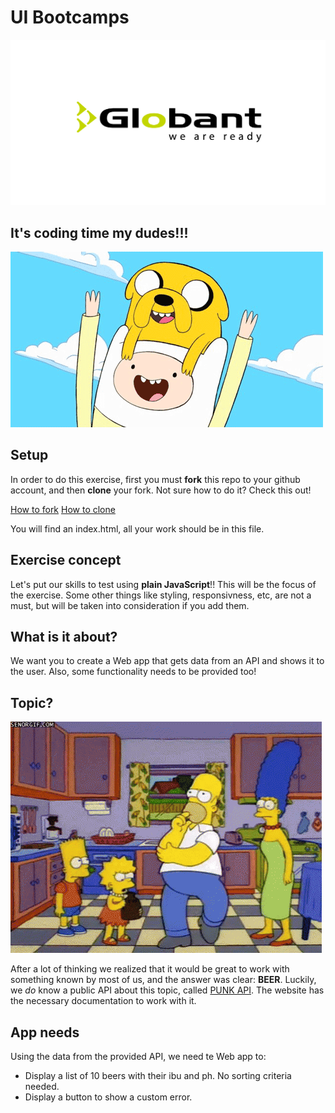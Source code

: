 # UI Bootcamps

![Globant](assets/globant.jpg)

## It's coding time my dudes!!!

![code](assets/codingTime.gif)

## Setup

In order to do this exercise, first you must __fork__ this repo to your github account, and then __clone__ your fork.
Not sure how to do it? Check this out!

[How to fork](https://help.github.com/articles/fork-a-repo/)
[How to clone](https://help.github.com/articles/cloning-a-repository/)

You will find an index.html, all your work should be in this file.

## Exercise concept

Let's put our skills to test using __plain JavaScript__!! This will be the focus of the exercise. Some other things like styling, responsivness, etc, are not a must, but will be taken into consideration if you add them.

## What is it about?

We want you to create a Web app that gets data from an API and shows it to the user. Also, some functionality needs to be provided too!

## Topic?

![think](assets/think.gif)

After a lot of thinking we realized that it would be great to work with something known by most of us, and the answer was clear: __BEER__.
Luckily, we _do_ know a public API about this topic, called [PUNK API](https://punkapi.com). The website has the necessary documentation to work with it.

## App needs

Using the data from the provided API, we need te Web app to:

* Display a list of 10 beers with their ibu and ph. No sorting criteria needed.
* Display a button to show a custom error.